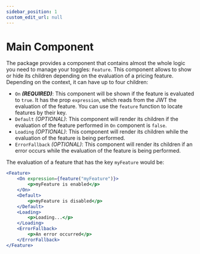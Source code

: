 ```yaml
---
sidebar_position: 1
custom_edit_url: null
---
```


# Main Component

The package provides a component that contains almost the whole logic you need to manage your toggles: `Feature`. This component allows to show or hide its children depending on the evaluation of a pricing feature. Depending on the context, it can have up to four children:
- `On` ***(REQUIRED)***: This component will be shown if the feature is evaluated to `true`. It has the prop `expression`, which reads from the JWT the evaluation of the feature. You can use the `feature` function to locate features by their key.
- `Default` *(OPTIONAL)*: This component will render its children if the evaluation of the feature performed in `On` component is `false`.
- `Loading` *(OPTIONAL)*: This component will render its children while the evaluation of the feature is being performed.
- `ErrorFallback` *(OPTIONAL)*: This component will render its children if an error occurs while the evaluation of the feature is being performed.

The evaluation of a feature that has the key `myFeature` would be:

```jsx
<Feature>
    <On expression={feature("myFeature")}>
        <p>myFeature is enabled</p>
    </On>
    <Default>
        <p>myFeature is disabled</p>
    </Default>
    <Loading>
        <p>Loading...</p>
    </Loading>
    <ErrorFallback>
        <p>An error occurred</p>
    </ErrorFallback>
</Feature>
```